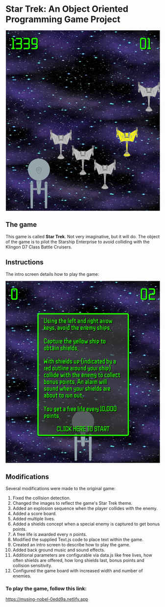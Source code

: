 # Star Trek: An Object Oriented Programming Game Project

<p align="center"><img src="./screenshots/enemy-with-shield-offer.png"></p>

## The game

This game is called **Star Trek**. Not very imaginative, but it will do. The object of the
game is to pilot the Starship Enterprise to avoid colliding with the Klingon D7 Class Battle
Cruisers.

## Instructions

The intro screen details how to play the game:

<p align="center"><img src="./screenshots/intro.png"></p>

## Modifications

Several modifications were made to the original game:

1. Fixed the collision detection.
2. Changed the images to reflect the game's Star Trek theme.
3. Added an explosion sequence when the player collides with the enemy.
4. Added a score board.
5. Added multiple lives.
6. Added a shields concept when a special enemy is captured to get bonus points.
7. A free life is awarded every n points.
8. Modified the supplied Text.js code to place text within the game.
9. Created an intro screen to describe how to play the game.
10. Added back ground music and sound effects.
11. Additional parameters are configurable via data.js like free lives, how often shields are
offered, how long shields last, bonus points and collision sensitivity.
12. Configured the game board with increased width and number of enemies.

### To play the game, follow this link:

https://musing-nobel-0edd9a.netlify.app

